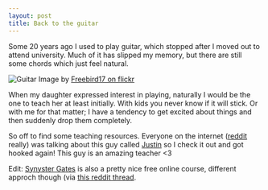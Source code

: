 ```yaml
---
layout: post
title: Back to the guitar
---
```


Some 20 years ago I used to play guitar, which stopped after I moved out to
attend university. Much of it has slipped my memory, but there are still some
chords which just feel natural.

![Guitar](https://c2.staticflickr.com/8/7385/9584166228_6ab3f8c702_c.jpg)
Image by [Freebird17 on flickr](https://www.flickr.com/photos/freebird_71/)

When my daughter expressed interest in playing, naturally I would be the one to
teach her at least initially. With kids you never know if it will stick. Or
with me for that matter; I have a tendency to get excited about things and then
suddenly drop them completely.

So off to find some teaching resources. Everyone on the internet
([reddit](https://reddit.com/r/guitar) really) was talking about this guy
called [Justin](https://www.justinguitar.com/) so I check it out and got hooked
again! This guy is an amazing teacher <3

Edit: [Synyster Gates](https://syngates.com) is also a pretty nice free online
course, different approch though (via [this reddit
thread](https://old.reddit.com/r/Guitar/comments/8kw1pm/newbie_any_good_online_courses/).

